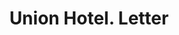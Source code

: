 ---
doi: 10.7916/D8475NVN
date_other: '1890'
date_other_textual: 1890-1899
form: correspondence
genre:
- Letters (correspondence)
name:
- Union Hotel
object_in_context_url: https://biggert.cul.columbia.edu/items/view/ave_biggert_00127
subject_hierarchical_geographic:
- Burlington, Iowa, United States
subject_name:
- Union Hotel
title: Union Hotel. Letter
sort_title: Union Hotel. Letter
call_number: ave_biggert_00127
coordinates:
- 40.808055555555555,-91.11583333333333
pid: ave_biggert_00127
identifiers: ave_biggert_00127
permalink: /biggert/ave_biggert_00127/
layout: iiif-image-page
---